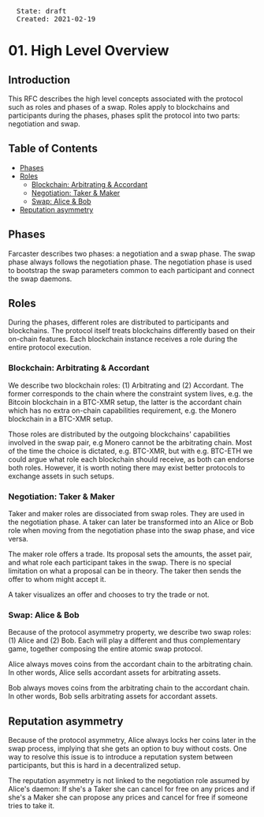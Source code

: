 <pre>
  State: draft
  Created: 2021-02-19
</pre>

# 01. High Level Overview

## Introduction

This RFC describes the high level concepts associated with the protocol such as roles and phases of a swap. Roles apply to blockchains and participants during the phases, phases split the protocol into two parts: negotiation and swap.

## Table of Contents

  * [Phases](#phases)
  * [Roles](#roles)
    * [Blockchain: Arbitrating & Accordant](#blockchain-arbitrating--accordant)
    * [Negotiation: Taker & Maker](#negotiation-taker--maker)
    * [Swap: Alice & Bob](#swap-alice--bob)
  * [Reputation asymmetry](#reputation-asymmetry)

## Phases

Farcaster describes two phases: a negotiation and a swap phase. The swap phase always follows the negotiation phase. The negotiation phase is used to bootstrap the swap parameters common to each participant and connect the swap daemons.

## Roles

During the phases, different roles are distributed to participants and blockchains. The protocol itself treats blockchains differently based on their on-chain features. Each blockchain instance receives a role during the entire protocol execution.

### Blockchain: Arbitrating & Accordant

We describe two blockchain roles: (1) Arbitrating and (2) Accordant. The former corresponds to the chain where the constraint system lives, e.g. the Bitcoin blockchain in a BTC-XMR setup, the latter is the accordant chain which has no extra on-chain capabilities requirement, e.g. the Monero blockchain in a BTC-XMR setup.

Those roles are distributed by the outgoing blockchains' capabilities involved in the swap pair, e.g Monero cannot be the arbitrating chain. Most of the time the choice is dictated, e.g. BTC-XMR, but with e.g. BTC-ETH we could argue what role each blockchain should receive, as both can endorse both roles. However, it is worth noting there may exist better protocols to exchange assets in such setups.

### Negotiation: Taker & Maker

Taker and maker roles are dissociated from swap roles. They are used in the negotiation phase. A taker can later be transformed into an Alice or Bob role when moving from the negotiation phase into the swap phase, and vice versa.

The maker role offers a trade. Its proposal sets the amounts, the asset pair, and what role each participant takes in the swap. There is no special limitation on what a proposal can be in theory. The taker then sends the offer to whom might accept it.

A taker visualizes an offer and chooses to try the trade or not.

### Swap: Alice & Bob

Because of the protocol asymmetry property, we describe two swap roles: (1) Alice and (2) Bob. Each will play a different and thus complementary game, together composing the entire atomic swap protocol.

Alice always moves coins from the accordant chain to the arbitrating chain. In other words, Alice sells accordant assets for arbitrating assets.

Bob always moves coins from the arbitrating chain to the accordant chain. In other words, Bob sells arbitrating assets for accordant assets.

## Reputation asymmetry

Because of the protocol asymmetry, Alice always locks her coins later in the swap process, implying that she gets an option to buy without costs. One way to resolve this issue is to introduce a reputation system between participants, but this is hard in a decentralized setup.

The reputation asymmetry is not linked to the negotiation role assumed by Alice's daemon: If she's a Taker she can cancel for free on any prices and if she's a Maker she can propose any prices and cancel for free if someone tries to take it.

